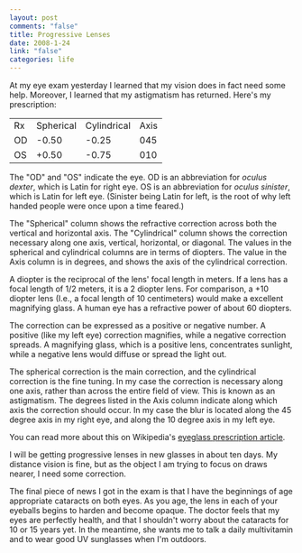 ```yaml
--- 
layout: post
comments: "false"
title: Progressive Lenses
date: 2008-1-24
link: "false"
categories: life
---
```

At my eye exam yesterday I learned that my vision does in fact need some help.  Moreover, I learned that my astigmatism has returned.  Here's my prescription:
<table padding="3px">
<tr>
<td>Rx</td>
<td>Spherical</td>
<td>Cylindrical</td>
<td>Axis</td>
</tr>
<tr>
<td>OD</td>
<td>-0.50</td>
<td>-0.25</td>
<td>045</td>
</tr>
<tr>
<td>OS</td>
<td>+0.50</td>
<td>-0.75</td>
<td>010</td>
</tr>
</table>
The "OD" and "OS" indicate the eye.  OD is an abbreviation for <em>oculus dexter</em>, which is Latin for right eye.  OS is an abbreviation for <em>oculus sinister</em>, which is Latin for left eye.  (Sinister being Latin for left, is the root of why left handed people were once upon a time feared.)

The "Spherical" column shows the refractive correction across both the vertical and horizontal axis.  The "Cylindrical" column shows the correction necessary along one axis, vertical, horizontal, or diagonal.  The values in the spherical and cylindrical columns are in terms of diopters.  The value in the Axis column is in degrees, and shows the axis of the cylindrical correction.

A diopter is the reciprocal of the lens' focal length in meters.  If a lens has a focal length of 1/2 meters, it is a 2 diopter lens.  For comparison, a +10 diopter lens (I.e., a focal length of 10 centimeters) would make a excellent magnifying glass.  A human eye has a refractive power of about 60 diopters.

The correction can be expressed as a positive or negative number.  A positive (like my left eye) correction magnifies, while a negative correction spreads.  A magnifying glass, which is a positive lens, concentrates sunlight, while a negative lens would diffuse or spread the light out.

The spherical correction is the main correction, and the cylindrical correction is the fine tuning.  In my case the correction is necessary along one axis, rather than across the entire field of view.  This is known as an astigmatism.  The degrees listed in the Axis column indicate along which axis the correction should occur.  In my case the blur is located along the 45 degree axis in my right eye, and along the 10 degree axis in my left eye.

You can read more about this on Wikipedia's <a href="http://en.wikipedia.org/wiki/Eyeglass_prescription" title="Eyeglass prescription article">eyeglass prescription article</a>.

I will be getting progressive lenses in new glasses in about ten days.  My distance vision is fine, but as the object I am trying to focus on draws nearer, I need some correction.

The final piece of news I got in the exam is that I have the beginnings of age appropriate cataracts on both eyes.  As you age, the lens in each of your eyeballs begins to harden and become opaque.  The doctor feels that my eyes are perfectly health, and that I shouldn't worry about the cataracts for 10 or 15 years yet.  In the meantime, she wants me to talk a daily multivitamin and to wear good UV sunglasses when I'm outdoors.
